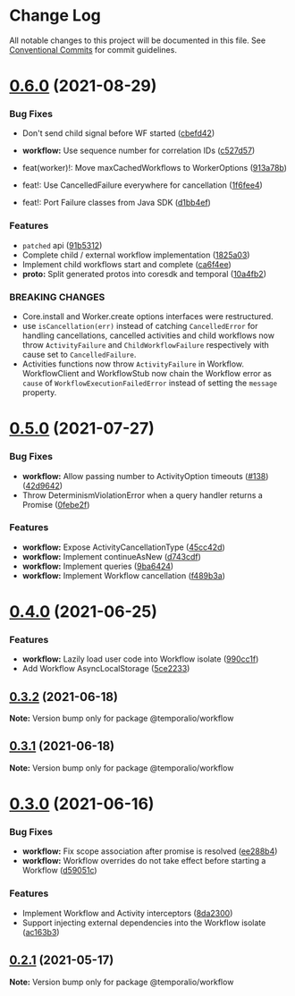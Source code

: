 # Change Log

All notable changes to this project will be documented in this file.
See [Conventional Commits](https://conventionalcommits.org) for commit guidelines.

# [0.6.0](https://github.com/temporalio/sdk-node/compare/@temporalio/workflow@0.5.0...@temporalio/workflow@0.6.0) (2021-08-29)


### Bug Fixes

* Don't send child signal before WF started ([cbefd42](https://github.com/temporalio/sdk-node/commit/cbefd4215d917c12286a57ceb2ccd951e07d799e))
* **workflow:** Use sequence number for correlation IDs ([c527d57](https://github.com/temporalio/sdk-node/commit/c527d5765018343a6aab4e57cd42da31ef55a279))


* feat(worker)!: Move maxCachedWorkflows to WorkerOptions ([913a78b](https://github.com/temporalio/sdk-node/commit/913a78b1c77b50cce27544ef078a2c3d61a2be6e))
* feat!: Use CancelledFailure everywhere for cancellation ([1f6fee4](https://github.com/temporalio/sdk-node/commit/1f6fee4ad1d045adc904079a57c6bea741d8bc38))
* feat!: Port Failure classes from Java SDK ([d1bb4ef](https://github.com/temporalio/sdk-node/commit/d1bb4ef59caa6ea3b0c4fc6108a78e46e4ed2b42))


### Features

* `patched` api ([91b5312](https://github.com/temporalio/sdk-node/commit/91b5312f550f6512dcaa5a07374abe34b622bab1))
* Complete child / external workflow implementation ([1825a03](https://github.com/temporalio/sdk-node/commit/1825a0335130ea928de403652432c95444fb635e))
* Implement child workflows start and complete ([ca6f4ee](https://github.com/temporalio/sdk-node/commit/ca6f4ee0868081e0c115ff05bda6a5e47c13493d))
* **proto:** Split generated protos into coresdk and temporal ([10a4fb2](https://github.com/temporalio/sdk-node/commit/10a4fb2e16736bd05e31b560a77f861b9a574aa0))


### BREAKING CHANGES

* Core.install and Worker.create options interfaces
were restructured.
* use `isCancellation(err)` instead of catching `CancelledError` for
handling cancellations, cancelled activities and child workflows now throw
`ActivityFailure` and `ChildWorkflowFailure` respectively with cause set
to `CancelledFailure`.
* Activities functions now throw `ActivityFailure` in Workflow.
WorkflowClient and WorkflowStub now chain the Workflow error as `cause`
of `WorkflowExecutionFailedError` instead of setting the `message`
property.





# [0.5.0](https://github.com/temporalio/sdk-node/compare/@temporalio/workflow@0.4.0...@temporalio/workflow@0.5.0) (2021-07-27)


### Bug Fixes

* **workflow:** Allow passing number to ActivityOption timeouts ([#138](https://github.com/temporalio/sdk-node/issues/138)) ([42d9642](https://github.com/temporalio/sdk-node/commit/42d964203a23b9ef3021e8224eaf6808f28b4849))
* Throw DeterminismViolationError when a query handler returns a Promise ([0febe2f](https://github.com/temporalio/sdk-node/commit/0febe2f4177c460866ee7bb0c1e1b4dd43e025d8))


### Features

* **workflow:** Expose ActivityCancellationType ([45cc42d](https://github.com/temporalio/sdk-node/commit/45cc42d332d9e45a2587d366a1db123c7c6aa9d0))
* **workflow:** Implement continueAsNew ([d743cdf](https://github.com/temporalio/sdk-node/commit/d743cdfe49ecb6511c8cefbfaf6fd2870e5de670))
* **workflow:** Implement queries ([9ba6424](https://github.com/temporalio/sdk-node/commit/9ba6424b9cc2c17f7b4125bb2324798327c7073f))
* **workflow:** Implement Workflow cancellation ([f489b3a](https://github.com/temporalio/sdk-node/commit/f489b3a55556de8d1e5d42070f97f056767c5ff4))





# [0.4.0](https://github.com/temporalio/sdk-node/compare/@temporalio/workflow@0.3.2...@temporalio/workflow@0.4.0) (2021-06-25)


### Features

* **workflow:** Lazily load user code into Workflow isolate ([990cc1f](https://github.com/temporalio/sdk-node/commit/990cc1fb4347bb8e102c1d8e1b628d5766144a5d))
* Add Workflow AsyncLocalStorage ([5ce2233](https://github.com/temporalio/sdk-node/commit/5ce2233fd7d5a19e6b33e2f30c535fba44fa8ed3))





## [0.3.2](https://github.com/temporalio/sdk-node/compare/@temporalio/workflow@0.3.1...@temporalio/workflow@0.3.2) (2021-06-18)

**Note:** Version bump only for package @temporalio/workflow





## [0.3.1](https://github.com/temporalio/sdk-node/compare/@temporalio/workflow@0.3.0...@temporalio/workflow@0.3.1) (2021-06-18)

**Note:** Version bump only for package @temporalio/workflow





# [0.3.0](https://github.com/temporalio/sdk-node/compare/@temporalio/workflow@0.2.1...@temporalio/workflow@0.3.0) (2021-06-16)


### Bug Fixes

* **workflow:** Fix scope association after promise is resolved ([ee288b4](https://github.com/temporalio/sdk-node/commit/ee288b40ba1a45f7c94b11a360e3ac7a341515b2))
* **workflow:** Workflow overrides do not take effect before starting a Workflow ([d59051c](https://github.com/temporalio/sdk-node/commit/d59051c732e961100ba75fdc431b742a489cfebb))


### Features

* Implement Workflow and Activity interceptors ([8da2300](https://github.com/temporalio/sdk-node/commit/8da230004031d1759b94b7bdb6a7b797e133a4a9))
* Support injecting external dependencies into the Workflow isolate ([ac163b3](https://github.com/temporalio/sdk-node/commit/ac163b3ea48487fe3d31a17e0dee0530e322efee))





## [0.2.1](https://github.com/temporalio/sdk-node/compare/@temporalio/workflow@0.2.0...@temporalio/workflow@0.2.1) (2021-05-17)

**Note:** Version bump only for package @temporalio/workflow
